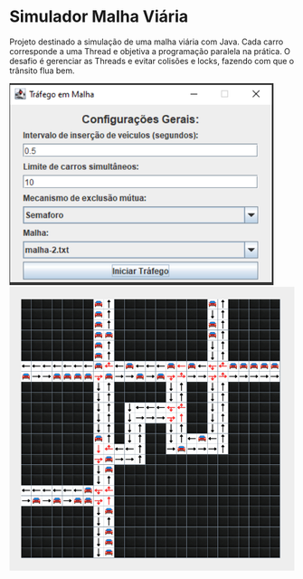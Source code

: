 # Simulador Malha Viária

Projeto destinado a simulação de uma malha viária com Java. Cada carro corresponde a uma Thread e objetiva a programação paralela na prática.
O desafio é gerenciar as Threads e evitar colisões e locks, fazendo com que o trânsito flua bem.

![alt text](https://github.com/MaxNstk/65_DSD_malha_viaria/blob/main/imagens/menu.png?raw=true)
![alt text](https://github.com/MaxNstk/65_DSD_malha_viaria/blob/main/imagens/execucao.png?raw=true)
